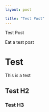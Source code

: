 ```yaml
---
layout: post

title: "Test Post"
---
```


Test Post

Eat a test post

# Test

This is a test

## Test H2

### Test H3
